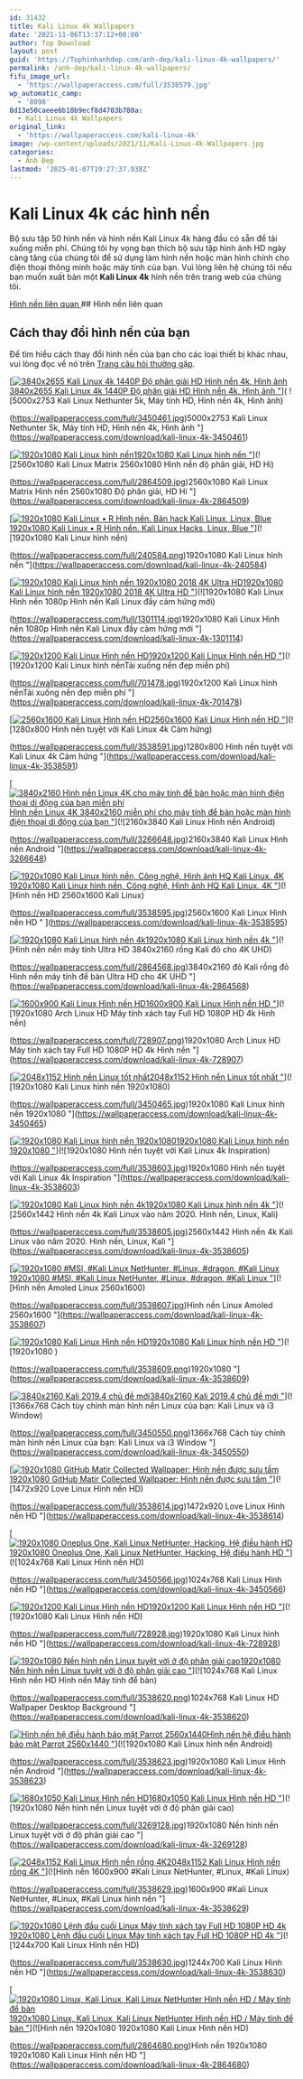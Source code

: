```yaml
---
id: 31432
title: Kali Linux 4k Wallpapers
date: '2021-11-06T13:37:12+00:00'
author: Top Download
layout: post
guid: 'https://Tophinhanhdep.com/anh-dep/kali-linux-4k-wallpapers/'
permalink: /anh-dep/kali-linux-4k-wallpapers/
fifu_image_url:
  - 'https://wallpaperaccess.com/full/3538579.jpg'
wp_automatic_camp:
  - '8098'
8d13e50caeee6b18b9ecf8d4703b780a:
  - Kali Linux 4k Wallpapers
original_link:
  - 'https://wallpaperaccess.com/kali-linux-4k'
image: /wp-content/uploads/2021/11/Kali-Linux-4k-Wallpapers.jpg
categories:
  - Ảnh Đẹp
lastmod: '2025-01-07T19:27:37.938Z'
---
```

# Kali Linux 4k các hình nền

Bộ sưu tập 50 hình nền và hình nền Kali Linux 4k hàng đầu có sẵn để tải xuống miễn phí. Chúng tôi hy vọng bạn thích bộ sưu tập hình ảnh HD ngày càng tăng của chúng tôi để sử dụng làm hình nền hoặc màn hình chính cho điện thoại thông minh hoặc máy tính của bạn. Vui lòng liên hệ chúng tôi nếu bạn muốn xuất bản một **Kali Linux 4k** hình nền trên trang web của chúng tôi.

[Hình nền liên quan ](#related) ## Hình nền liên quan

## Cách thay đổi hình nền của bạn

Để tìm hiểu cách thay đổi hình nền của bạn cho các loại thiết bị khác nhau, vui lòng đọc về nó trên [Trang câu hỏi thường gặp](https://tophinhanhdep.com/faq/).

  
[[![3840x2655 Kali Linux 4k 1440P Độ phân giải HD Hình nền 4k, Hình ảnh](https://wallpaperaccess.com/full/3538579.jpg)3840x2655 Kali Linux 4k 1440P Độ phân giải HD Hình nền 4k, Hình ảnh "](https://wallpaperaccess.com/download/kali-linux-4k-3538579)]( ![5000x2753 Kali Linux Nethunter 5k, Máy tính HD, Hình nền 4k, Hình ảnh)

(https://wallpaperaccess.com/full/3450461.jpg)5000x2753 Kali Linux Nethunter 5k, Máy tính HD, Hình nền 4k, Hình ảnh "](https://wallpaperaccess.com/download/kali-linux-4k-3450461)

[[![1920x1080 Kali Linux hình nền](https://wallpaperaccess.com/full/2864506.jpg)1920x1080 Kali Linux hình nền "](https://wallpaperaccess.com/download/kali-linux-4k-2864506)](![2560x1080 Kali Linux Matrix 2560x1080 Hình nền độ phân giải, HD Hi)

(https://wallpaperaccess.com/full/2864509.jpg)2560x1080 Kali Linux Matrix Hình nền 2560x1080 Độ phân giải, HD Hi "](https://wallpaperaccess.com/download/kali-linux-4k-2864509)

[[![1920x1080 Kali Linux • R Hình nền.  Bản hack Kali Linux, Linux, Blue](https://wallpaperaccess.com/full/2864507.png)1920x1080 Kali Linux • R Hình nền. Kali Linux Hacks, Linux, Blue "](https://wallpaperaccess.com/download/kali-linux-4k-2864507)](![1920x1080 Kali Linux hình nền)

(https://wallpaperaccess.com/full/240584.png)1920x1080 Kali Linux hình nền "](https://wallpaperaccess.com/download/kali-linux-4k-240584)

[[![1920x1080 Kali Linux hình nền 1920x1080 2018 4K Ultra HD](https://wallpaperaccess.com/full/728911.jpg)1920x1080 Kali Linux hình nền 1920x1080 2018 4K Ultra HD "](https://wallpaperaccess.com/download/kali-linux-4k-728911)](![1920x1080 Kali Linux Hình nền 1080p Hình nền Kali Linux đầy cảm hứng mới)

(https://wallpaperaccess.com/full/1301114.jpg)1920x1080 Kali Linux Hình nền 1080p Hình nền Kali Linux đầy cảm hứng mới "](https://wallpaperaccess.com/download/kali-linux-4k-1301114)

[[![1920x1200 Kali Linux Hình nền HD](https://wallpaperaccess.com/full/3450454.jpg)1920x1200 Kali Linux Hình nền HD "](https://wallpaperaccess.com/download/kali-linux-4k-3450454)](![1920x1200 Kali Linux hình nềnTải xuống nền đẹp miễn phí)

(https://wallpaperaccess.com/full/701478.jpg)1920x1200 Kali Linux hình nềnTải xuống nền đẹp miễn phí "](https://wallpaperaccess.com/download/kali-linux-4k-701478)

[[![2560x1600 Kali Linux Hình nền HD](https://wallpaperaccess.com/full/674908.jpg)2560x1600 Kali Linux Hình nền HD "](https://wallpaperaccess.com/download/kali-linux-4k-674908)](![1280x800 Hình nền tuyệt vời Kali Linux 4k Cảm hứng)

(https://wallpaperaccess.com/full/3538591.jpg)1280x800 Hình nền tuyệt vời Kali Linux 4k Cảm hứng "](https://wallpaperaccess.com/download/kali-linux-4k-3538591)

[[![3840x2160 Hình nền Linux 4K cho máy tính để bàn hoặc màn hình điện thoại di động của bạn miễn phí](https://wallpaperaccess.com/full/3135025.jpg)Hình nền Linux 4K 3840x2160 miễn phí cho máy tính để bàn hoặc màn hình điện thoại di động của bạn "](https://wallpaperaccess.com/download/kali-linux-4k-3135025)](![2160x3840 Kali Linux Hình nền Android)

(https://wallpaperaccess.com/full/3266648.jpg)2160x3840 Kali Linux Hình nền Android "](https://wallpaperaccess.com/download/kali-linux-4k-3266648)

[[![1920x1080 Kali Linux hình nền, Công nghệ, Hình ảnh HQ Kali Linux.  4K](https://wallpaperaccess.com/full/2864604.jpg)1920x1080 Kali Linux hình nền, Công nghệ, Hình ảnh HQ Kali Linux. 4K "](https://wallpaperaccess.com/download/kali-linux-4k-2864604)](![Hình nền HD 2560x1600 Kali Linux)

(https://wallpaperaccess.com/full/3538595.jpg)2560x1600 Kali Linux Hình nền HD " ](https://wallpaperaccess.com/download/kali-linux-4k-3538595)

[[![1920x1080 Kali Linux hình nền 4k](https://wallpaperaccess.com/full/3538597.jpg)1920x1080 Kali Linux hình nền 4k "](https://wallpaperaccess.com/download/kali-linux-4k-3538597)](![Hình nền nền máy tính Ultra HD 3840x2160 rồng Kali đỏ cho 4K UHD)

(https://wallpaperaccess.com/full/2864568.jpg)3840x2160 đỏ Kali rồng đỏ Hình nền máy tính để bàn Ultra HD cho 4K UHD "](https://wallpaperaccess.com/download/kali-linux-4k-2864568)

[[![1600x900 Kali Linux Hình nền HD](https://wallpaperaccess.com/full/2864585.jpg)1600x900 Kali Linux Hình nền HD "](https://wallpaperaccess.com/download/kali-linux-4k-2864585)](![1920x1080 Arch Linux HD Máy tính xách tay Full HD 1080P HD 4k Hình nền)

(https://wallpaperaccess.com/full/728907.png)1920x1080 Arch Linux HD Máy tính xách tay Full HD 1080P HD 4k Hình nền "](https://wallpaperaccess.com/download/kali-linux-4k-728907)

[[![2048x1152 Hình nền Linux tốt nhất](https://wallpaperaccess.com/full/2864669.jpg)2048x1152 Hình nền Linux tốt nhất "](https://wallpaperaccess.com/download/kali-linux-4k-2864669)](![1920x1080 Kali Linux hình nền 1920x1080)

(https://wallpaperaccess.com/full/3450465.jpg)1920x1080 Kali Linux hình nền 1920x1080 "](https://wallpaperaccess.com/download/kali-linux-4k-3450465)

[[![1920x1080 Kali Linux hình nền 1920x1080](https://wallpaperaccess.com/full/728963.png)1920x1080 Kali Linux hình nền 1920x1080 "](https://wallpaperaccess.com/download/kali-linux-4k-728963)](![1920x1080 Hình nền tuyệt vời Kali Linux 4k Inspiration)

(https://wallpaperaccess.com/full/3538603.jpg)1920x1080 Hình nền tuyệt vời Kali Linux 4k Inspiration "](https://wallpaperaccess.com/download/kali-linux-4k-3538603)

[[![1920x1080 Kali Linux hình nền 4k](https://wallpaperaccess.com/full/2864600.jpg)1920x1080 Kali Linux hình nền 4k "](https://wallpaperaccess.com/download/kali-linux-4k-2864600)](![2560x1442 Hình nền 4k Kali Linux vào năm 2020. Hình nền, Linux, Kali)

(https://wallpaperaccess.com/full/3538605.jpg)2560x1442 Hình nền 4k Kali Linux vào năm 2020. Hình nền, Linux, Kali "](https://wallpaperaccess.com/download/kali-linux-4k-3538605)

[[![1920x1080 #MSI, #Kali Linux NetHunter, #Linux, #dragon, #Kali Linux](https://wallpaperaccess.com/full/3538606.png)1920x1080 #MSI, #Kali Linux NetHunter, #Linux, #dragon, #Kali Linux "](https://wallpaperaccess.com/download/kali-linux-4k-3538606)](![Hình nền Amoled Linux 2560x1600)

(https://wallpaperaccess.com/full/3538607.jpg)Hình nền Linux Amoled 2560x1600 "](https://wallpaperaccess.com/download/kali-linux-4k-3538607)

[[![1920x1080 Kali Linux Hình nền HD](https://wallpaperaccess.com/full/1301137.jpg)1920x1080 Kali Linux hình nền HD "](https://wallpaperaccess.com/download/kali-linux-4k-1301137)](![1920x1080 )

(https://wallpaperaccess.com/full/3538609.png)1920x1080 "](https://wallpaperaccess.com/download/kali-linux-4k-3538609)

[[![3840x2160 Kali 2019.4 chủ đề mới](https://wallpaperaccess.com/full/3450533.png)3840x2160 Kali 2019.4 chủ đề mới "](https://wallpaperaccess.com/download/kali-linux-4k-3450533)](![1366x768 Cách tùy chỉnh màn hình nền Linux của bạn: Kali Linux và i3 Window)

(https://wallpaperaccess.com/full/3450550.png)1366x768 Cách tùy chỉnh màn hình nền Linux của bạn: Kali Linux và i3 Window "](https://wallpaperaccess.com/download/kali-linux-4k-3450550)

[[![1920x1080 GitHub Matir Collected Wallpaper: Hình nền được sưu tầm](https://wallpaperaccess.com/full/3538612.png)1920x1080 GitHub Matir Collected Wallpaper: Hình nền được sưu tầm "](https://wallpaperaccess.com/download/kali-linux-4k-3538612)](![1472x920 Love Linux Hình nền HD)

(https://wallpaperaccess.com/full/3538614.jpg)1472x920 Love Linux Hình nền HD "](https://wallpaperaccess.com/download/kali-linux-4k-3538614)

[[![1920x1080 Oneplus One, Kali Linux NetHunter, Hacking, Hệ điều hành HD](https://wallpaperaccess.com/full/1301155.jpg)1920x1080 Oneplus One, Kali Linux NetHunter, Hacking, Hệ điều hành HD "](https://wallpaperaccess.com/download/kali-linux-4k-1301155)](![1024x768 Kali Linux Hình nền HD)

(https://wallpaperaccess.com/full/3450566.jpg)1024x768 Kali Linux Hình nền HD "](https://wallpaperaccess.com/download/kali-linux-4k-3450566)

[[![1920x1200 Kali Linux Hình nền HD](https://wallpaperaccess.com/full/3538617.jpg)1920x1200 Kali Linux Hình nền HD "](https://wallpaperaccess.com/download/kali-linux-4k-3538617)](![1920x1080 Kali Linux Hình nền HD)

(https://wallpaperaccess.com/full/728928.jpg)1920x1080 Kali Linux hình nền HD "](https://wallpaperaccess.com/download/kali-linux-4k-728928)

[[![1920x1080 Nền hình nền Linux tuyệt vời ở độ phân giải cao](https://wallpaperaccess.com/full/2934255.jpg)1920x1080 Nền hình nền Linux tuyệt vời ở độ phân giải cao "](https://wallpaperaccess.com/download/kali-linux-4k-2934255)](![1024x768 Kali Linux Hình nền HD Hình nền Máy tính để bàn)

(https://wallpaperaccess.com/full/3538620.png)1024x768 Kali Linux HD Wallpaper Desktop Background "](https://wallpaperaccess.com/download/kali-linux-4k-3538620)

[[![Hình nền hệ điều hành bảo mật Parrot 2560x1440](https://wallpaperaccess.com/full/3538622.jpg)Hình nền hệ điều hành bảo mật Parrot 2560x1440 "](https://wallpaperaccess.com/download/kali-linux-4k-3538622)](![1920x1080 Kali Linux hình nền Android)

(https://wallpaperaccess.com/full/3538623.jpg)1920x1080 Kali Linux Hình nền Android "](https://wallpaperaccess.com/download/kali-linux-4k-3538623)

[[![1680x1050 Kali Linux Hình nền HD](https://wallpaperaccess.com/full/3538624.png)1680x1050 Kali Linux Hình nền HD "](https://wallpaperaccess.com/download/kali-linux-4k-3538624)](![1920x1080 Nền hình nền Linux tuyệt vời ở độ phân giải cao)

(https://wallpaperaccess.com/full/3269128.jpg)1920x1080 Nền hình nền Linux tuyệt vời ở độ phân giải cao "](https://wallpaperaccess.com/download/kali-linux-4k-3269128)

[[![2048x1152 Kali Linux Hình nền rồng 4K](https://wallpaperaccess.com/full/3538628.jpg)2048x1152 Kali Linux Hình nền rồng 4K "](https://wallpaperaccess.com/download/kali-linux-4k-3538628)](![Hình nền 1600x900 #Kali Linux NetHunter, #Linux, #Kali Linux)

(https://wallpaperaccess.com/full/3538629.jpg)1600x900 #Kali Linux NetHunter, #Linux, #Kali Linux hình nền "](https://wallpaperaccess.com/download/kali-linux-4k-3538629)

[[![1920x1080 Lệnh đầu cuối Linux Máy tính xách tay Full HD 1080P HD 4k](https://wallpaperaccess.com/full/728914.jpg)1920x1080 Lệnh đầu cuối Linux Máy tính xách tay Full HD 1080P HD 4k "](https://wallpaperaccess.com/download/kali-linux-4k-728914)](![1244x700 Kali Linux Hình nền HD)

(https://wallpaperaccess.com/full/3538630.jpg)1244x700 Kali Linux Hình nền HD "](https://wallpaperaccess.com/download/kali-linux-4k-3538630)

[[![1920x1080 Linux, Kali Linux, Kali Linux NetHunter Hình nền HD / Máy tính để bàn](https://wallpaperaccess.com/full/3538632.jpg)1920x1080 Linux, Kali Linux, Kali Linux NetHunter Hình nền HD / Máy tính để bàn "](https://wallpaperaccess.com/download/kali-linux-4k-3538632)](![Hình nền 1920x1080 1920x1080 Kali Linux Hình nền HD)

(https://wallpaperaccess.com/full/2864680.png)Hình nền 1920x1080 1920x1080 Kali Linux Hình nền HD "](https://wallpaperaccess.com/download/kali-linux-4k-2864680)
